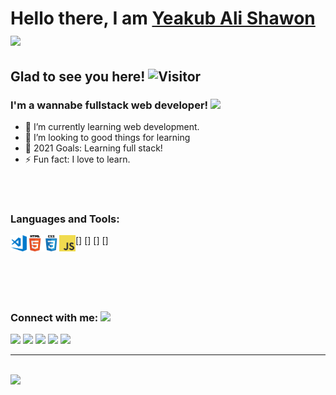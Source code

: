 # Hello there, I am [Yeakub Ali Shawon](https://www.facebook.com/nakibx/) <img src="https://raw.githubusercontent.com/MartinHeinz/MartinHeinz/master/wave.gif" width="30px">

## Glad to see you here!  ![Visitor](https://estruyf-github.azurewebsites.net/api/VisitorHit?user=yeeakub&repo=yeeakub&countColorcountColor&countColor=%237B1E7A)




### I'm a wannabe fullstack web developer! <img src="https://media.giphy.com/media/Cmr1OMJ2FN0B2/giphy.gif" width="50"></h2>

- 🌱 I’m currently learning web development.
- 👯 I’m looking to good things for learning
- 🥅 2021 Goals: Learning full stack!
- ⚡ Fun fact: I love to learn.

<br>
<br>

### Languages and Tools:

[<img align="left" alt="Visual Studio Code" width="26px" src="https://raw.githubusercontent.com/github/explore/80688e429a7d4ef2fca1e82350fe8e3517d3494d/topics/visual-studio-code/visual-studio-code.png" />]
[<img align="left" alt="HTML5" width="26px" src="https://raw.githubusercontent.com/github/explore/80688e429a7d4ef2fca1e82350fe8e3517d3494d/topics/html/html.png" />]
[<img align="left" alt="CSS3" width="26px" src="https://raw.githubusercontent.com/github/explore/80688e429a7d4ef2fca1e82350fe8e3517d3494d/topics/css/css.png" />]
[<img align="left" alt="JavaScript" width="26px" src="https://raw.githubusercontent.com/github/explore/80688e429a7d4ef2fca1e82350fe8e3517d3494d/topics/javascript/javascript.png" />]


<br>
<br>
<br>
<br>

### Connect with me: <img src="https://media.giphy.com/media/KpOqvmCFdNMhF0pQb7/giphy.gif" width="50"> 

[<img src="https://img.icons8.com/color/48/000000/facebook-circled--v3.png"/>](https://www.facebook.com/yeeakub/)
[<img src="https://img.icons8.com/color/48/000000/linkedin-circled--v3.png"/>](https://www.linkedin.com/in/yeakubalishawon/)
[<img src="https://img.icons8.com/color/48/000000/stackoverflow.png"/>](https://stackoverflow.com/users/16425652/yeakubalishawon)
[<img src="https://img.icons8.com/fluent/48/000000/gmail--v2.png"/>](mailto:yeakubalishawon@gmail.com)
[<img src="https://img.icons8.com/color/48/000000/github--v1.png"/>](https://github.com/yeeakub)


---

<br>



<img width="48%" src="https://github-readme-streak-stats.herokuapp.com/?user=yeeakub&theme=tokyonight" />


